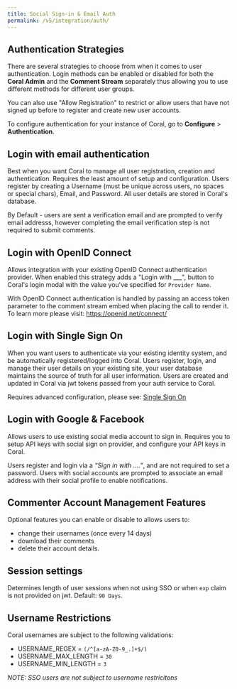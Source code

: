 ```yaml
---
title: Social Sign-in & Email Auth
permalink: /v5/integration/auth/
---
```


## Authentication Strategies 

There are several strategies to choose from when it comes to user authentication. Login methods can be enabled or disabled for both the **Coral Admin** and the **Comment Stream** separately thus allowing you to use different methods for different user groups. 

You can also use "Allow Registration" to restrict or allow users that have not signed up before to register and create new user accounts. 

To configure authentication for your instance of Coral, go to **Configure** > **Authentication**. 

## Login with email authentication
Best when you want Coral to manage all user registration, creation and authentication. Requires the least amount of setup and configuration. Users register by creating a Username (must be unique across users, no spaces or special chars), Email, and Password. All user details are stored in Coral's database. 

By Default - users are sent a verification email and are prompted to verify email addresss, however completing the email verification step is not required to submit comments. 


## Login with OpenID Connect

Allows integration with your existing OpenID Connect authentication provider. When enabled this strategy adds a "Login with ___", button to Coral's login modal with the value you've specified for `Provider Name`. 

With OpenID Connect authentication is handled by passing an access token parameter to the comment stream embed when placing the call to render it. To learn more please visit: https://openid.net/connect/

## Login with Single Sign On

When you want users to authenticate via your existing identity system, and be automatically registered/logged into Coral. Users register, login, and manage their user details on your existing site, your user database maintains the source of truth for all user information. Users are created and updated in Coral via jwt tokens passed from your auth service to Coral. 

Requires advanced configuration, please see:  [Single Sign On](/talk/v5/integrating/sso/)

## Login with Google & Facebook
Allows users to use existing social media account to sign in. Requires you to setup API keys with social sign on provider, and configure your API keys in Coral. 

Users register and login via a *“Sign in with ….”*, and are not required to set a password. Users with social accounts are prompted to associate an email address with their social profile to enable notifications. 


## Commenter Account Management Features

Optional features you can enable or disable to allows users to:
* change their usernames (once every 14 days)
* download their comments
* delete their account details.

## Session settings

Determines length of user sessions when not using SSO or when `exp` claim is not provided on jwt. Default: `90 Days`. 

## Username Restrictions

Coral usernames are subject to the following validations:
* USERNAME_REGEX = 
`(/^[a-zA-Z0-9_.]+$/)`
* USERNAME_MAX_LENGTH = `30`
* USERNAME_MIN_LENGTH = `3`

*NOTE: SSO users are not subject to username restricitons*